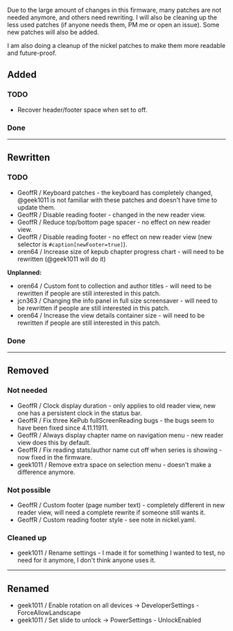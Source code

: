 Due to the large amount of changes in this firmware, many patches are not needed
anymore, and others need rewriting. I will also be cleaning up the less used
patches (if anyone needs them, PM me or open an issue). Some new patches will
also be added.

I am also doing a cleanup of the nickel patches to make them more readable and
future-proof.

## Added

### TODO
- Recover header/footer space when set to off.

### Done

---

## Rewritten

### TODO
- GeoffR / Keyboard patches - the keyboard has completely changed, @geek1011 is not familiar with these patches and doesn't have time to update them.
- GeoffR / Disable reading footer - changed in the new reader view.
- GeoffR / Reduce top/bottom page spacer - no effect on new reader view.
- GeoffR / Disable reading footer - no effect on new reader view (new selector is `#caption[newFooter=true]`).
- oren64 / Increase size of kepub chapter progress chart - will need to be rewritten (@geek1011 will do it)

**Unplanned:**
- oren64 / Custom font to collection and author titles - will need to be rewritten if people are still interested in this patch.
- jcn363 / Changing the info panel in full size screensaver - will need to be rewritten if people are still interested in this patch.
- oren64 / Increase the view details container size - will need to be rewritten if people are still interested in this patch.

### Done

---

## Removed

### Not needed
- GeoffR / Clock display duration - only applies to old reader view, new one has a persistent clock in the status bar.
- GeoffR / Fix three KePub fullScreenReading bugs - the bugs seem to have been fixed since 4.11.11911.
- GeoffR / Always display chapter name on navigation menu - new reader view does this by default.
- GeoffR / Fix reading stats/author name cut off when series is showing - now fixed in the firmware.
- geek1011 / Remove extra space on selection menu - doesn't make a difference anymore.

### Not possible
- GeoffR / Custom footer (page number text) - completely different in new reader view, will need a complete rewrite if someone still wants it.
- GeoffR / Custom reading footer style - see note in nickel.yaml.

### Cleaned up
- geek1011 / Rename settings - I made it for something I wanted to test, no need for it anymore, I don't think anyone uses it. 

---

## Renamed
- geek1011 / Enable rotation on all devices -> DeveloperSettings - ForceAllowLandscape
- geek1011 / Set slide to unlock -> PowerSettings - UnlockEnabled
